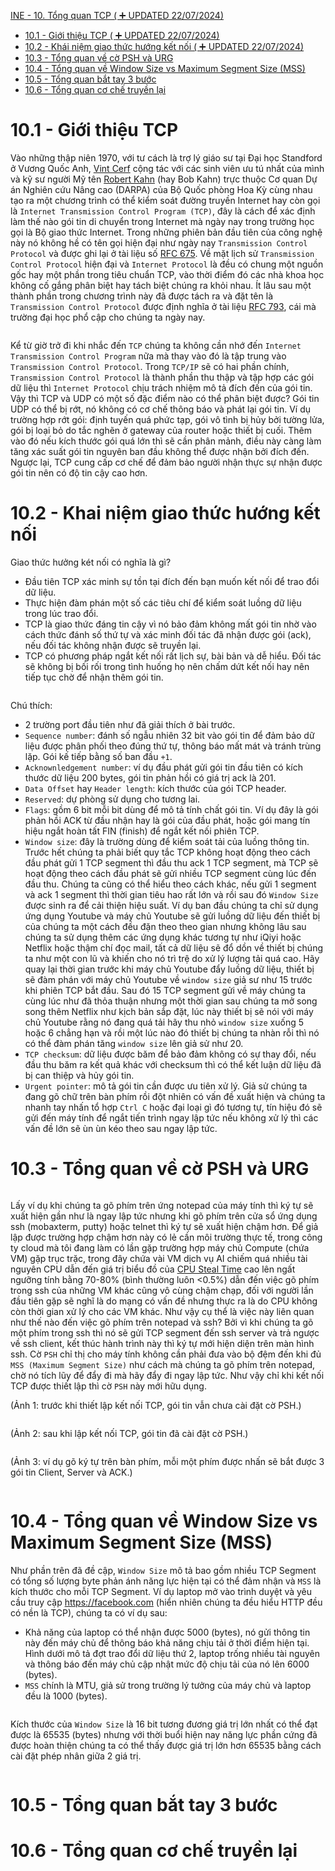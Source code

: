[INE - 10. Tổng quan TCP ( :heavy_plus_sign: UPDATED 22/07/2024)](#ine_10_overview_tcp)
- [10.1 - Giới thiệu TCP ( :heavy_plus_sign: UPDATED 22/07/2024)](#ine_10_intro_tcp)
- [10.2 - Khái niệm giao thức hướng kết nối ( :heavy_plus_sign: UPDATED 22/07/2024)](#ine_10_connection_oriented)
- [10.3 - Tổng quan về cờ PSH và URG](#ine_10_psh_n_urg)
- [10.4 - Tổng quan về Window Size vs Maximum Segment Size (MSS)](#ine_10_window_size_n_mss)
- [10.5 - Tổng quan bắt tay 3 bước](#ine_10_tcp_handshake)
- [10.6 - Tổng quan cơ chế truyền lại](#ine_10_tcp_retransmission)

# <a name="ine_10_intro_tcp"></a>10.1 - Giới thiệu TCP

Vào những thập niên 1970, với tư cách là trợ lý giáo sư tại Đại học Standford ở Vương Quốc Anh, [Vint Cerf](https://engineering.stanford.edu/about/heroes/2011-heroes/vint-cerf) cộng tác với các sinh viên ưu tú nhất của mình và kỹ sư người Mỹ tên [Robert Kahn](https://www.internethalloffame.org/inductee/robert-kahn/) (hay Bob Kahn) trực thuộc Cơ quan Dự án Nghiên cứu Nâng cao (DARPA) của Bộ Quốc phòng Hoa Kỳ cùng nhau tạo ra một chương trình có thể kiểm soát đường truyền Internet hay còn gọi là `Internet Transmission Control Program (TCP)`, đây là cách để xác định làm thế nào gói tin di chuyển trong Internet mà ngày nay trong trường học gọi là Bộ giao thức Internet. Trong những phiên bản đầu tiên của công nghệ này nó không hề có tên gọi hiện đại như ngày nay `Transmission Control Protocol` và được ghi lại ở tài liệu số [RFC 675](https://datatracker.ietf.org/doc/html/rfc675). Về mặt lịch sử `Transmission Control Protocol` hiện đại và `Internet Protocol` là đều có chung một nguồn gốc hay một phần trong tiêu chuẩn TCP, vào thời điểm đó các nhà khoa học không cố gắng phân biệt hay tách biệt chúng ra khỏi nhau. Ít lâu sau một thành phần trong chương trình này đã được tách ra và đặt tên là `Transmission Control Protocol` được định nghĩa ở tài liệu [RFC 793](https://datatracker.ietf.org/doc/html/rfc793), cái mà trường đại học phổ cập cho chúng ta ngày nay.

<div style="text-align:center"><img src="../images/ine_44_internet_protocol_suite.png" alt/></div>

Kể từ giờ trở đi khi nhắc đến `TCP` chúng ta không cần nhớ đến `Internet Transmission Control Program` nữa mà thay vào đó là tập trung vào `Transmission Control Protocol`. Trong `TCP/IP` sẽ có hai phần chính, `Transmission Control Protocol` là thành phần thu thập và tập hợp các gói dữ liệu thì `Internet Protocol` chịu trách nhiệm mô tả đích đến của gói tin. Vậy thì TCP và UDP có một số đặc điểm nào có thể phân biệt được? Gói tin UDP có thể bị rớt, nó không có cơ chế thông báo và phát lại gói tin. Ví dụ trường hợp rớt gói: định tuyến quá phức tạp, gói vô tình bị hủy bởi tường lửa, gói bị loại bỏ do tắc nghẽn ở gateway của router hoặc thiết bị cuối. Thêm vào đó nếu kích thước gói quá lớn thì sẽ cần phân mảnh, điều này càng làm tăng xác suất gói tin nguyên ban đầu không thể được nhận bởi đích đến. Ngược lại, TCP cung cấp cơ chế để đảm bảo người nhận thực sự nhận được gói tin nên có độ tin cậy cao hơn.

# <a name="ine_10_connection_oriented"></a>10.2 - Khai niệm giao thức hướng kết nối

Giao thức hưởng két nối có nghĩa là gì?
- Đầu tiên TCP xác minh sự tồn tại đích đến bạn muốn kết nối để trao đổi dữ liệu.
- Thực hiện đàm phán một số các tiêu chí để kiểm soát luồng dữ liệu trong lúc trao đổi.
- TCP là giao thức đáng tin cậy vì nó bảo đảm không mất gói tin nhờ vào cách thức đánh số thứ tự và xác minh đối tác đã nhận được gói (ack), nếu đối tác không nhận được sẽ truyền lại.
- TCP có phương pháp ngắt kết nối rất lịch sự, bài bản và dễ hiểu. Đối tác sẽ không bị bối rối trong tình huống họ nên chấm dứt kết nối hay nên tiếp tục chờ để nhận thêm gói tin.

<div style="text-align:center"><img src="../images/ine_45_tcp_header.png" alt/></div>

Chú thích:
- 2 trường port đầu tiên như đã giải thích ở bài trước.
- `Sequence number`: đánh số ngẫu nhiên 32 bit vào gói tin để đảm bảo dữ liệu được phân phối theo đúng thứ tự, thông báo mất mát và tránh trùng lặp. Gói kế tiếp bằng số ban đầu `+1`.
- `Acknownledgement number`: ví dụ đầu phát gửi gói tin đầu tiên có kích thước dữ liệu 200 bytes, gói tin phản hồi có giá trị ack là 201.
- `Data Offset` hay `Header length`: kích thước của gói TCP header.
- `Reserved`: dự phòng sử dụng cho tương lai.
- `Flags`: gồm 6 bit mỗi bit dùng để mô tả tính chất gói tin. Ví dụ đây là gói phản hồi ACK từ đầu nhận hay là gói của đầu phát, hoặc gói mang tín hiệu ngắt hoàn tất FIN (finish) để ngắt kết nối phiên TCP.
- `Window size`: đây là trường dùng để kiểm soát tải của luồng thông tin. Trước hết chúng ta phải biết quy tắc TCP không hoạt động theo cách đầu phát gửi 1 TCP segment thì đầu thu ack 1 TCP segment, mà TCP sẽ hoạt động theo cách đầu phát sẽ gửi nhiều TCP segment cùng lúc đến đầu thu. Chúng ta cũng có thể hiểu theo cách khác, nếu gửi 1 segment và ack 1 segment thì thời gian tiêu hao rất lớn và rồi sau đó `Window Size` được sinh ra để cải thiện hiệu suất. Ví dụ ban đầu chúng ta chỉ sử dụng ứng dụng Youtube và máy chủ Youtube sẽ gửi luồng dữ liệu đến thiết bị của chúng ta một cách đều đặn theo theo gian nhưng không lâu sau chúng ta sử dụng thêm các ứng dụng khác tương tự như iQiyi hoặc Netflix hoặc thậm chí đọc mail, tất cả dữ liệu sẽ đổ dồn về thiết bị chúng ta như một con lũ và khiến cho nó trì trệ do xử lý lượng tải quá cao. Hãy quay lại thời gian trước khi máy chủ Youtube đẩy luồng dữ liệu, thiết bị sẽ đàm phán với máy chủ Youtube về `window size` giả sư như 15 trước khi phiên TCP bắt đầu. Sau đó 15 TCP segment gửi về máy chúng ta cùng lúc như đã thỏa thuận nhưng một thời gian sau chúng ta mở song song thêm Netflix như kịch bản sắp đặt, lúc này thiết bị sẽ nói với máy chủ Youtube rằng nó đang quá tải hãy thu nhỏ `window size` xuống 5 hoặc 6 chẳng hạn và rồi một lúc nào đó thiết bị chúng ta nhàn rỗi thì nó có thể đàm phán tăng `window size` lên giả sử như 20.
- `TCP checksum`: dữ liệu được băm để bảo đảm không có sự thay đổi, nếu đầu thu băm ra kết quả khác với checksum thì có thể kết luận dữ liệu đã bị can thiệp và hủy gói tin.
- `Urgent pointer`: mô tả gói tin cần được ưu tiên xử lý. Giả sử chúng ta đang gõ chữ trên bàn phím rồi đột nhiên có vấn đề xuất hiện và chúng ta nhanh tay nhấn tổ hợp `Ctrl C` hoặc đại loại gì đó tương tự, tín hiệu đó sẽ gửi đến máy tính để ngắt tiến trình ngay lập tức nếu không xử lý thì các vấn đề lớn sẽ ùn ùn kéo theo sau ngay lập tức.

# <a name="ine_10_psh_n_urg"></a>10.3 - Tổng quan về cờ PSH và URG

<div style="text-align:center"><img src="../images/ine_46_tcp_psh_flag.png" alt/></div>

Lấy ví dụ khi chúng ta gõ phím trên ứng notepad của máy tính thì ký tự sẽ xuất hiện gần như là ngay lập tức nhưng khi gõ phím trên cửa sổ ứng dụng ssh (mobaxterm, putty) hoặc telnet thì ký tự sẽ xuất hiện chậm hơn. Để giả lập được trường hợp chậm hơn này có lẻ cần môi trường thực tế, trong công ty cloud mà tôi đang làm có lần gặp trường hợp máy chủ Compute (chứa VM) gặp trục trặc, trong đây chứa vài VM dịch vụ AI chiếm quá nhiều tài nguyên CPU dẫn đến giá trị biểu đồ của [CPU Steal Time](#https://docs.redhat.com/en/documentation/red_hat_enterprise_linux/7/html/virtualization_deployment_and_administration_guide/sect-kvm_guest_timing_management-steal_time_accounting) cao lên ngất ngưỡng tính bằng 70-80% (bình thường luôn <0.5%) dẫn đến việc gõ phím trong ssh của những VM khác cũng vô cùng chậm chạp, đối với người lần đầu tiên gặp sẽ nghĩ là do mạng có vấn đề nhưng thực ra là do CPU không còn thời gian xử lý cho các VM khác. Như vậy cụ thể là việc này liên quan như thế nào đến việc gõ phím trên notepad và ssh? Bởi vì khi chúng ta gõ một phím trong ssh thì nó sẽ gửi TCP segment đến ssh server và trả ngược về ssh client, kết thúc hành trình này thì ký tự mới hiện diện trên màn hình ssh. Cờ `PSH` chỉ thị cho máy tính không cần phải đưa vào bộ đệm đến khi đủ `MSS (Maximum Segment Size)` như cách mà chúng ta gõ phím trên notepad, chờ nó tích lũy để đẩy đi mà hãy đẩy đi ngay lập tức. Như vậy chỉ khi kết nối TCP được thiết lập thì cờ `PSH` này mới hữu dụng.

(Ảnh 1: trước khi thiết lập kết nối TCP, gói tin vẫn chưa cài đặt cờ PSH.)

<div style="text-align:center"><img src="../images/ine_47_psh_flag_before_establish_tcp_connection.png" alt/></div>

(Ảnh 2: sau khi lập kết nối TCP, gói tin đã cài đặt cờ PSH.)

<div style="text-align:center"><img src="../images/ine_48_psh_flag_after_establish_tcp_connection.png" alt/></div>

(Ảnh 3: ví dụ gõ ký tự trên bàn phím, mỗi một phím được nhấn sẽ bắt được 3 gói tin Client, Server và ACK.)

<div style="text-align:center"><img src="../images/ine_49_psh_flag_after_establish_tcp_connection_ex2.png" alt/></div>

# <a name="ine_10_window_size_n_mss"></a>10.4 - Tổng quan về Window Size vs Maximum Segment Size (MSS)

Như phần trên đã đề cập, `Window Size` mô tả bao gồm nhiều TCP Segment có tổng số lượng byte phản ánh năng lực hiện tại có thể đảm nhận và `MSS` là kích thước cho mỗi TCP Segment. Ví dụ laptop mở vào trình duyệt và yêu cầu truy cập https://facebook.com (hiển nhiên chúng ta đều hiểu HTTP đều có nền là TCP), chúng ta có ví dụ sau:
- Khả năng của laptop có thể nhận được 5000 (bytes), nó gửi thông tin này đến máy chủ để thông báo khả năng chịu tải ở thời điểm hiện tại. Hình dưới mô tả đợt trao đổi dữ liệu thứ 2, laptop trống nhiều tài nguyên và thông báo đến máy chủ cập nhật mức độ chịu tải của nó lên 6000 (bytes).
- `MSS` chính là MTU, giả sử trong trường lý tưởng của máy chủ và laptop đều là 1000 (bytes).

<div style="text-align:center"><img src="../images/ine_50_tcp_window_size_n_mss.png" alt/></div>

Kích thước của `Window Size` là 16 bit tương đương giá trị lớn nhất có thể đạt được là 65535 (bytes) nhưng với thời buổi hiện nay năng lực phần cứng đã được hoàn thiện chúng ta có thể thấy được giá trị lớn hơn 65535 bằng cách cài đặt phép nhân giữa 2 giá trị.

<div style="text-align:center"><img src="../images/ine_51_window_size_larger_65535.png" alt/></div>

# <a name="ine_10_tcp_handshake"></a>10.5 - Tổng quan bắt tay 3 bước

# <a name="ine_10_tcp_retransmission"></a>10.6 - Tổng quan cơ chế truyền lại